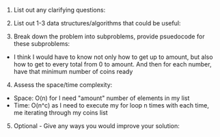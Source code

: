 1. List out any clarifying questions:


2. List out 1-3 data structures/algorithms that could be useful:


3. Break down the problem into subproblems, provide psuedocode for these subproblems:
- I think I would have to know not only how to get up to amount, but also how to get to every total from 0 to amount. And then for each number, have that minimum number of coins ready

4. Assess the space/time complexity:
- Space: O(n) for I need "amount" number of elements in my list
- Time: O(n^c) as I need to execute my for loop n times with each time, me iterating through my coins list

5. Optional - Give any ways you would improve your solution: